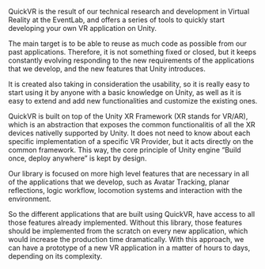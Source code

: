 QuickVR is the result of our technical research and development in Virtual Reality at the EventLab, and offers a series of tools to quickly start developing your own VR application on Unity.

The main target is to be able to reuse as much code as possible from our past applications. Therefore, it is not something fixed or closed, but it keeps constantly evolving responding to the new requirements of the applications that we develop, and the new features that Unity introduces.

It is created also taking in consideration the usability, so it is really easy to start using it by anyone with a basic knowledge on Unity, as well as it is easy to extend and add new functionalities and customize the existing ones.

QuickVR is built on top of the Unity XR Framework (XR stands for VR/AR), which is an abstraction that exposes the common functionalitis of all the XR devices nativelly supported by Unity. It does not need to know about each specific implementation of a specific VR Provider, but it acts directly on the common framework. This way, the core principle of Unity engine “Build once, deploy anywhere” is kept by design.

Our library is focused on more high level features that are necessary in all of the applications that we develop, such as Avatar Tracking, planar reflections, logic workflow, locomotion systems and interaction with the environment.

So the different applications that are built using QuickVR, have access to all those features already implemented. Without this library, those features should be implemented from the scratch on every new application, which would increase the production time dramatically. With this approach, we can have a prototype of a new VR application in a matter of hours to days, depending on its complexity.
